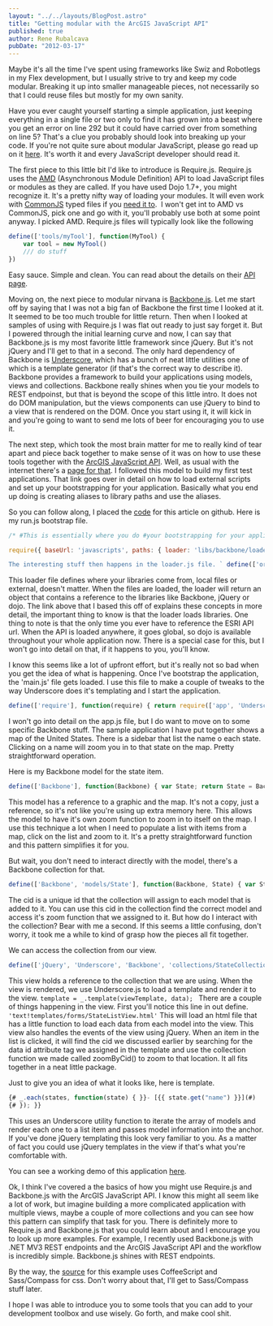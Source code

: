 ```yaml
---
layout: "../../layouts/BlogPost.astro"
title: "Getting modular with the ArcGIS JavaScript API"
published: true
author: Rene Rubalcava
pubDate: "2012-03-17"
---
```


Maybe it's all the time I've spent using frameworks like Swiz and Robotlegs in my Flex development, but I usually strive to try and keep my code modular. Breaking it up into smaller manageable pieces, not necessarily so that I could reuse files but mostly for my own sanity.

Have you ever caught yourself starting a simple application, just keeping everything in a single file or two only to find it has grown into a beast where you get an error on line 292 but it could have carried over from something on line 5? That's a clue you probably should look into breaking up your code. If you're not quite sure about modular JavaScript, please go read up on it [here](http://addyosmani.com/writing-modular-js/). It's worth it and every JavaScript developer should read it.

The first piece to this little bit I'd like to introduce is Require.js. Require.js uses the [AMD](https://github.com/amdjs/amdjs-api/wiki/AMD) (Asynchronous Module Definition) API to load JavaScript files or modules as they are called. If you have used Dojo 1.7+, you might recognize it. It's a pretty nifty way of loading your modules. It will even work with [CommonJS](http://www.commonjs.org/) typed files if you [need it to](http://requirejs.org/docs/whyamd.html#commonjs).  I won't get int to AMD vs CommonJS, pick one and go with it, you'll probably use both at some point anyway. I picked AMD. Require.js files will typically look like the following

```js
define(['tools/myTool'], function(MyTool) {
    var tool = new MyTool()
    /// do stuff
})
```

Easy sauce. Simple and clean. You can read about the details on their [API page](http://requirejs.org/docs/api.html).

Moving on, the next piece to modular nirvana is [Backbone.js](http://documentcloud.github.com/backbone/). Let me start off by saying that I was not a big fan of Backbone the first time I looked at it. It seemed to be too much trouble for little return. Then when I looked at samples of using with Require.js I was flat out ready to just say forget it. But I powered through the initial learning curve and now, I can say that Backbone.js is my most favorite little framework since jQuery. But it's not jQuery and I'll get to that in a second. The only hard dependency of Backbone is [Underscore](http://documentcloud.github.com/underscore/), which has a bunch of neat little utilities one of which is a template generator (if that's the correct way to describe it). Backbone provides a framework to build your applications using models, views and collections. Backbone really shines when you tie your models to REST endpoinst, but that is beyond the scope of this little intro. It does not do DOM manipulation, but the views components can use jQuery to bind to a view that is rendered on the DOM. Once you start using it, it will kick in and you're going to want to send me lots of beer for encouraging you to use it.

The next step, which took the most brain matter for me to really kind of tear apart and piece back together to make sense of it was on how to use these tools together with the [ArcGIS JavaScript API](http://help.arcgis.com/en/webapi/javascript/arcgis/). Well, as usual with the internet there's a [page for that](http://backbonetutorials.com/organizing-backbone-using-modules/). I followed this model to build my first test applications. That link goes over in detail on how to load external scripts and set up your bootstrapping for your application. Basically what you end up doing is creating aliases to library paths and use the aliases.

So you can follow along, I placed the [code](https://github.com/odoe/bbdemo) for this article on github. Here is my run.js bootstrap file.

```js
/* #This is essentially where you do #your bootstrapping for your application. #Define aliases for the paths to your #JavaScript libraries or other folders #you may use. */

require({ baseUrl: 'javascripts', paths: { loader: 'libs/backbone/loader', jQuery: 'libs/jquery/jquery', Underscore: 'libs/underscore/underscore', Backbone: 'libs/backbone/backbone', dojo: 'libs/esri/dojo', templates: '../templates' }, cach: {} }, ['main']); `

The interesting stuff then happens in the loader.js file. ` define(['order!http://serverapi.arcgisonline.com/jsapi/arcgis/?v=2.7', 'order!libs/jquery/jquery.min', 'order!http://ajax.googleapis.com/ajax/libs/jqueryui/1.8/jquery-ui.min.js', 'order!libs/underscore/underscore-min', 'order!libs/backbone/backbone-min'], function() { return { Backbone: Backbone.noConflict(), _: _.noConflict(), $: jQuery.noConflict(), dojo: dojo }; });
```

This loader file defines where your libraries come from, local files or external, doesn't matter. When the files are loaded, the loader will return an object that contains a reference to the libraries like Backbone, jQuery or dojo. The link above that I based this off of explains these concepts in more detail, the important thing to know is that the loader loads libraries. One thing to note is that the only time you ever have to reference the ESRI API url. When the API is loaded anywhere, it goes global, so dojo is available throughout your whole application now. There is a special case for this, but I won't go into detail on that, if it happens to you, you'll know.

I know this seems like a lot of upfront effort, but it's really not so bad when you get the idea of what is happening. Once I've bootstrap the application, the 'main.js' file gets loaded. I use this file to make a couple of tweaks to the way Underscore does it's templating and I start the application.

```js
define(['require'], function(require) { return require(['app', 'Underscore'], function(app, _) { _.templateSettings = { interpolate: /\\{\\{(.+?)\\}\\}/g, evaluate: /\\{\\#(.+?)\\}\\}/g }; return app.start(); }); });
```

I won't go into detail on the app.js file, but I do want to move on to some specific Backbone stuff. The sample application I have put together shows a map of the United States. There is a sidebar that list the name o each state. Clicking on a name will zoom you in to that state on the map. Pretty straightforward operation.

Here is my Backbone model for the state item.

```js
define(['Backbone'], function(Backbone) { var State; return State = Backbone.Model.extend({ initialize: function(state) { this.state = state; return { defaults: { name: "", graphic: null, map: null } }; }, zoom: function() { var extent; this.state.map.graphics.clear(); this.state.map.graphics.add(this.state.graphic); extent = this.state.graphic.geometry.getExtent(); return this.state.map.setExtent(extent, true); } }); });
```

This model has a reference to a graphic and the map. It's not a copy, just a reference, so it's not like you're using up extra memory here. This allows the model to have it's own zoom function to zoom in to itself on the map. I use this technique a lot when I need to populate a list with items from a map, click on the list and zoom to it. It's a pretty straightforward function and this pattern simplifies it for you.

But wait, you don't need to interact directly with the model, there's a Backbone collection for that.

```js
define(['Backbone', 'models/State'], function(Backbone, State) { var StateCollection; StateCollection = Backbone.Collection.extend({ model: State, zoomByCid: function(cid) { var state; state = this.getByCid(cid); return state.zoom(); } }); return new StateCollection; });
```

The cid is a unique id that the collection will assign to each model that is added to it. You can use this cid in the collection find the correct model and access it's zoom function that we assigned to it. But how do I interact with the collection? Bear with me a second. If this seems a little confusing, don't worry, it took me a while to kind of grasp how the pieces all fit together.

We can access the collection from our view.

```js
define(['jQuery', 'Underscore', 'Backbone', 'collections/StateCollection', 'text!templates/forms/StateListView.html'], function($, _, Backbone, stateCollection, viewTemplate) { /* # This list view will # handle rendering and events # of the sidebar list */ var ListView; ListView = Backbone.View.extend({ el: $("#sidebar>ul"), tagName: "ul", initialize: function() { return this.collection = stateCollection; }, events: { "click a": "clicked" }, clicked: function(evt) { var cid; evt.preventDefault(); cid = $(evt.currentTarget).data("id"); return this.collection.zoomByCid(cid); }, render: function() { var data, template; data = { states: this.collection.models, _: _ }; template = _.template(viewTemplate, data); $(this.el).html(""); return $(this.el).append(template); } }); return new ListView; });
```

This view holds a reference to the collection that we are using. When the view is rendered, we use Underscore.js to load a template and render it to the view. `template = _.template(viewTemplate, data); ` There are a couple of things happening in the view. First you'll notice this line in out define. ` 'text!templates/forms/StateListView.html' ` This will load an html file that has a little function to load each data from each model into the view. This view also handles the events of the view using jQuery. When an item in the list is clicked, it will find the cid we discussed earlier by searching for the data id attribute tag we assigned in the template and use the collection function we made called zoomByCid() to zoom to that location. It all fits together in a neat little package.

Just to give you an idea of what it looks like, here is template.

```js
{# _.each(states, function(state) { }}- [{{ state.get("name") }}](#)
{# }); }}
```

This uses an Underscore utility function to iterate the array of models and render each one to a list item and passes model information into the anchor. If you've done jQuery templating this look very familiar to you. As a matter of fact you could use jQuery templates in the view if that's what you're comfortable with.

You can see a working demo of this application [here](https://odoe.net/thelab/js/bbdemo/index.html).

Ok, I think I've covered a the basics of how you might use Require.js and Backbone.js with the ArcGIS JavaScript API. I know this might all seem like a lot of work, but imagine building a more complicated application with multiple views, maybe a couple of more collections and you can see how this pattern can simplify that task for you. There is definitely more to Require.js and Backbone.js that you could learn about and I encourage you to look up more examples. For example, I recently used Backbone.js with .NET MV3 REST endpoints and the ArcGIS JavaScript API and the workflow is incredibly simple. Backbone.js shines with REST endpoints.

By the way, the [source](https://github.com/odoe/bbdemo) for this example uses CoffeeScript and Sass/Compass for css. Don't worry about that, I'll get to Sass/Compass stuff later.

I hope I was able to introduce you to some tools that you can add to your development toolbox and use wisely. Go forth, and make cool shit.

